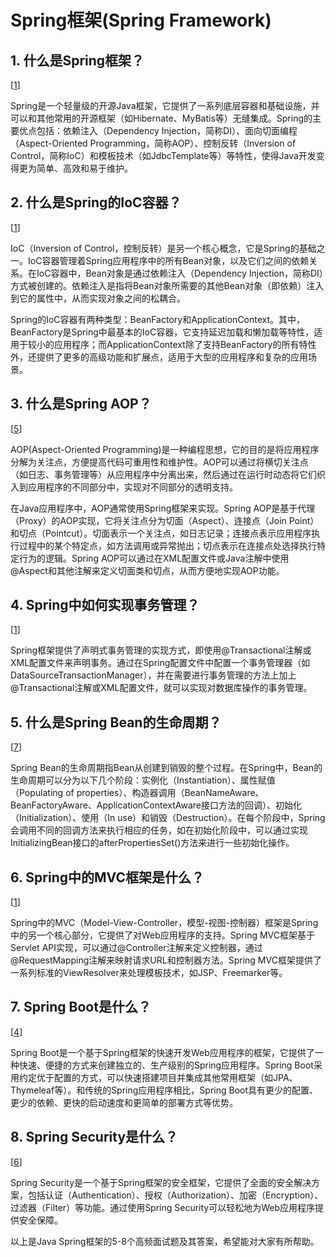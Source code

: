 # Spring框架(Spring Framework)


## 1. 什么是Spring框架？

[[1](https://www.liaoxuefeng.com/wiki/1252599548343744/1266263217140032)]

Spring是一个轻量级的开源Java框架，它提供了一系列底层容器和基础设施，并可以和其他常用的开源框架（如Hibernate、MyBatis等）无缝集成。Spring的主要优点包括：依赖注入（Dependency Injection，简称DI）、面向切面编程（Aspect-Oriented Programming，简称AOP）、控制反转（Inversion of Control，简称IoC）和模板技术（如JdbcTemplate等）等特性，使得Java开发变得更为简单、高效和易于维护。

## 2. 什么是Spring的IoC容器？

[[1](https://www.liaoxuefeng.com/wiki/1252599548343744/1264804593397984)]

IoC（Inversion of Control，控制反转）是另一个核心概念，它是Spring的基础之一。IoC容器管理着Spring应用程序中的所有Bean对象，以及它们之间的依赖关系。在IoC容器中，Bean对象是通过依赖注入（Dependency Injection，简称DI）方式被创建的。依赖注入是指将Bean对象所需要的其他Bean对象（即依赖）注入到它的属性中，从而实现对象之间的松耦合。

Spring的IoC容器有两种类型：BeanFactory和ApplicationContext。其中，BeanFactory是Spring中最基本的IoC容器，它支持延迟加载和懒加载等特性，适用于较小的应用程序；而ApplicationContext除了支持BeanFactory的所有特性外，还提供了更多的高级功能和扩展点，适用于大型的应用程序和复杂的应用场景。
## 3. 什么是Spring AOP？

[[5](https://www.baeldung.com/spring-aop)]

AOP(Aspect-Oriented Programming)是一种编程思想，它的目的是将应用程序分解为关注点，方便提高代码可重用性和维护性。AOP可以通过将横切关注点（如日志、事务管理等）从应用程序中分离出来，然后通过在运行时动态将它们织入到应用程序的不同部分中，实现对不同部分的透明支持。

在Java应用程序中，AOP通常使用Spring框架来实现。Spring AOP是基于代理（Proxy）的AOP实现，它将关注点分为切面（Aspect）、连接点（Join Point）和切点（Pointcut）。切面表示一个关注点，如日志记录；连接点表示应用程序执行过程中的某个特定点，如方法调用或异常抛出；切点表示在连接点处选择执行特定行为的逻辑。Spring AOP可以通过在XML配置文件或Java注解中使用@Aspect和其他注解来定义切面类和切点，从而方便地实现AOP功能。
## 4. Spring中如何实现事务管理？

[[1](https://www.liaoxuefeng.com/wiki/1252599548343744/1264804696825360)]

Spring框架提供了声明式事务管理的实现方式，即使用@Transactional注解或XML配置文件来声明事务。通过在Spring配置文件中配置一个事务管理器（如DataSourceTransactionManager），并在需要进行事务管理的方法上加上@Transactional注解或XML配置文件，就可以实现对数据库操作的事务管理。

## 5. 什么是Spring Bean的生命周期？

[[7](https://www.tutorialspoint.com/spring/spring_bean_life_cycle.htm)]

Spring Bean的生命周期指Bean从创建到销毁的整个过程。在Spring中，Bean的生命周期可以分为以下几个阶段：实例化（Instantiation）、属性赋值（Populating of properties）、构造器调用（BeanNameAware、BeanFactoryAware、ApplicationContextAware接口方法的回调）、初始化（Initialization）、使用（In use）和销毁（Destruction）。在每个阶段中，Spring会调用不同的回调方法来执行相应的任务，如在初始化阶段中，可以通过实现InitializingBean接口的afterPropertiesSet()方法来进行一些初始化操作。

## 6. Spring中的MVC框架是什么？

[[1](https://www.liaoxuefeng.com/wiki/1252599548343744/1268540749062112)]

Spring中的MVC（Model-View-Controller，模型-视图-控制器）框架是Spring中的另一个核心部分，它提供了对Web应用程序的支持。Spring MVC框架基于Servlet API实现，可以通过@Controller注解来定义控制器，通过@RequestMapping注解来映射请求URL和控制器方法。Spring MVC框架提供了一系列标准的ViewResolver来处理模板技术，如JSP、Freemarker等。

## 7. Spring Boot是什么？

[[4](https://spring.io/projects/spring-boot)]

Spring Boot是一个基于Spring框架的快速开发Web应用程序的框架，它提供了一种快速、便捷的方式来创建独立的、生产级别的Spring应用程序。Spring Boot采用约定优于配置的方式，可以快速搭建项目并集成其他常用框架（如JPA、Thymeleaf等）。和传统的Spring应用程序相比，Spring Boot具有更少的配置、更少的依赖、更快的启动速度和更简单的部署方式等优势。

## 8. Spring Security是什么？

[[6](https://spring.io/projects/spring-security)]

Spring Security是一个基于Spring框架的安全框架，它提供了全面的安全解决方案，包括认证（Authentication）、授权（Authorization）、加密（Encryption）、过滤器（Filter）等功能。通过使用Spring Security可以轻松地为Web应用程序提供安全保障。

以上是Java Spring框架的5-8个高频面试题及其答案，希望能对大家有所帮助。